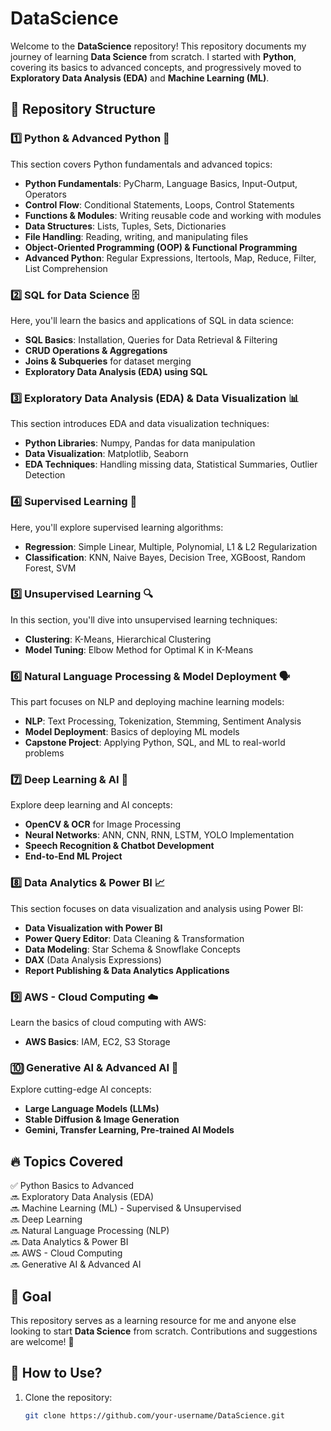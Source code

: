 # DataScience

Welcome to the **DataScience** repository! This repository documents my journey of learning **Data Science** from scratch. I started with **Python**, covering its basics to advanced concepts, and progressively moved to **Exploratory Data Analysis (EDA)** and **Machine Learning (ML)**.

## 📂 Repository Structure

### **1️⃣ Python & Advanced Python** 🐍  
This section covers Python fundamentals and advanced topics:
- **Python Fundamentals**: PyCharm, Language Basics, Input-Output, Operators  
- **Control Flow**: Conditional Statements, Loops, Control Statements  
- **Functions & Modules**: Writing reusable code and working with modules  
- **Data Structures**: Lists, Tuples, Sets, Dictionaries  
- **File Handling**: Reading, writing, and manipulating files  
- **Object-Oriented Programming (OOP) & Functional Programming**  
- **Advanced Python**: Regular Expressions, Itertools, Map, Reduce, Filter, List Comprehension  

### **2️⃣ SQL for Data Science** 🗄️  
Here, you'll learn the basics and applications of SQL in data science:
- **SQL Basics**: Installation, Queries for Data Retrieval & Filtering  
- **CRUD Operations & Aggregations**  
- **Joins & Subqueries** for dataset merging  
- **Exploratory Data Analysis (EDA) using SQL**  

### **3️⃣ Exploratory Data Analysis (EDA) & Data Visualization** 📊  
This section introduces EDA and data visualization techniques:
- **Python Libraries**: Numpy, Pandas for data manipulation  
- **Data Visualization**: Matplotlib, Seaborn  
- **EDA Techniques**: Handling missing data, Statistical Summaries, Outlier Detection  

### **4️⃣ Supervised Learning** 🤖  
Here, you'll explore supervised learning algorithms:
- **Regression**: Simple Linear, Multiple, Polynomial, L1 & L2 Regularization  
- **Classification**: KNN, Naive Bayes, Decision Tree, XGBoost, Random Forest, SVM  

### **5️⃣ Unsupervised Learning** 🔍  
In this section, you'll dive into unsupervised learning techniques:
- **Clustering**: K-Means, Hierarchical Clustering  
- **Model Tuning**: Elbow Method for Optimal K in K-Means  

### **6️⃣ Natural Language Processing & Model Deployment** 🗣️  
This part focuses on NLP and deploying machine learning models:
- **NLP**: Text Processing, Tokenization, Stemming, Sentiment Analysis  
- **Model Deployment**: Basics of deploying ML models  
- **Capstone Project**: Applying Python, SQL, and ML to real-world problems  

### **7️⃣ Deep Learning & AI** 🧠  
Explore deep learning and AI concepts:
- **OpenCV & OCR** for Image Processing  
- **Neural Networks**: ANN, CNN, RNN, LSTM, YOLO Implementation  
- **Speech Recognition & Chatbot Development**  
- **End-to-End ML Project**  

### **8️⃣ Data Analytics & Power BI** 📈  
This section focuses on data visualization and analysis using Power BI:
- **Data Visualization with Power BI**  
- **Power Query Editor**: Data Cleaning & Transformation  
- **Data Modeling**: Star Schema & Snowflake Concepts  
- **DAX** (Data Analysis Expressions)  
- **Report Publishing & Data Analytics Applications**  

### **9️⃣ AWS - Cloud Computing** ☁️  
Learn the basics of cloud computing with AWS:
- **AWS Basics**: IAM, EC2, S3 Storage  

### **🔟 Generative AI & Advanced AI** 🚀  
Explore cutting-edge AI concepts:
- **Large Language Models (LLMs)**  
- **Stable Diffusion & Image Generation**  
- **Gemini, Transfer Learning, Pre-trained AI Models**  

## 🔥 Topics Covered
✅ Python Basics to Advanced  
🔜 Exploratory Data Analysis (EDA)  
🔜 Machine Learning (ML) - Supervised & Unsupervised  
🔜 Deep Learning  
🔜 Natural Language Processing (NLP)  
🔜 Data Analytics & Power BI  
🔜 AWS - Cloud Computing  
🔜 Generative AI & Advanced AI  

## 🎯 Goal
This repository serves as a learning resource for me and anyone else looking to start **Data Science** from scratch. Contributions and suggestions are welcome! 🤝

## 📌 How to Use?
1. Clone the repository:
   ```bash
   git clone https://github.com/your-username/DataScience.git
